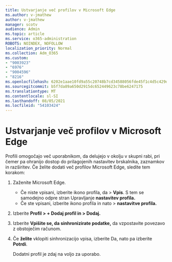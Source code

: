```yaml
---
title: Ustvarjanje več profilov v Microsoft Edge
ms.author: v-jmathew
author: v-jmathew
manager: scotv
audience: Admin
ms.topic: article
ms.service: o365-administration
ROBOTS: NOINDEX, NOFOLLOW
localization_priority: Normal
ms.collection: Adm_O365
ms.custom:
- "9003923"
- "6976"
- "9004596"
- "8216"
ms.openlocfilehash: 6202e1aae10fd9a55c20748b7cd34588056fde45f1c4d5c429da651f7a9bb6a7
ms.sourcegitcommit: b5f7da89a650d2915dc652449623c78be6247175
ms.translationtype: MT
ms.contentlocale: sl-SI
ms.lasthandoff: 08/05/2021
ms.locfileid: "54103424"
---
```

# <a name="create-multiple-profiles-in-microsoft-edge"></a>Ustvarjanje več profilov v Microsoft Edge

Profili omogočajo več uporabnikom, da delujejo v okolju v skupni rabi, pri čemer pa ohranijo dostop do prilagojenih nastavitev brskalnika, zaznamkov in razširitev. Če želite dodati več profilov Microsoft Edge, sledite tem korakom:

1. Zaženite Microsoft Edge.
    - Če niste vpisani, izberite ikono profila, da > **Vpis**. S tem se samodejno odpre stran Upravljanje **nastavitev profila.**
    - Če ste vpisani, izberite ikono profila in nato > **nastavitve profila.**
2. Izberite **Profil > + Dodaj profil in > Dodaj.**
3. Izberite **Vpišite se, da sinhronizirate podatke,** da vzpostavite povezavo z obstoječim računom.
4. Če **želite** vklopiti sinhronizacijo vpisa, izberite Da, nato pa izberite **Potrdi**.

    Dodatni profil je zdaj na voljo za uporabo.
